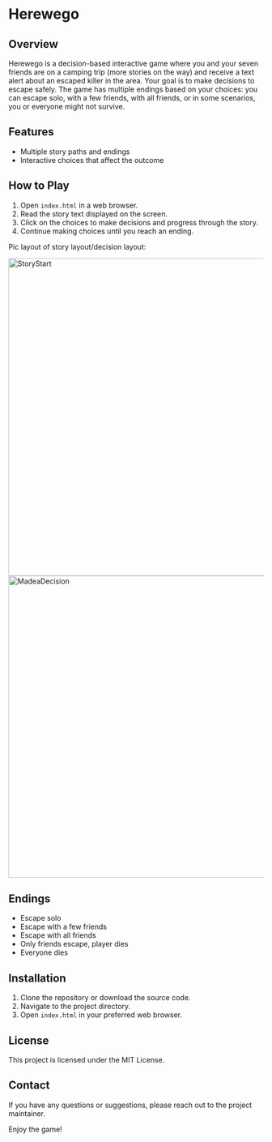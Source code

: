 # Herewego

## Overview

Herewego is a decision-based interactive game where you and your seven friends are on a camping trip (more stories on the way) and receive a text alert about an escaped killer in the area. Your goal is to make decisions to escape safely. The game has multiple endings based on your choices: you can escape solo, with a few friends, with all friends, or in some scenarios, you or everyone might not survive.

## Features

- Multiple story paths and endings
- Interactive choices that affect the outcome

## How to Play

1. Open `index.html` in a web browser.
2. Read the story text displayed on the screen.
3. Click on the choices to make decisions and progress through the story.
4. Continue making choices until you reach an ending.

Pic layout of story layout/decision layout:

<img width="627" alt="StoryStart" src="https://github.com/JVelezFD/Herewego/assets/101678295/d65aa859-3d2c-4f13-baf8-b1301658b2ba">

<img width="596" alt="MadeaDecision" src="https://github.com/JVelezFD/Herewego/assets/101678295/84c46d75-c284-4c02-af54-02a91f0c792b">




## Endings

- Escape solo
- Escape with a few friends
- Escape with all friends
- Only friends escape, player dies
- Everyone dies

## Installation

1. Clone the repository or download the source code.
2. Navigate to the project directory.
3. Open `index.html` in your preferred web browser.

## License

This project is licensed under the MIT License.

## Contact

If you have any questions or suggestions, please reach out to the project maintainer.

Enjoy the game!
